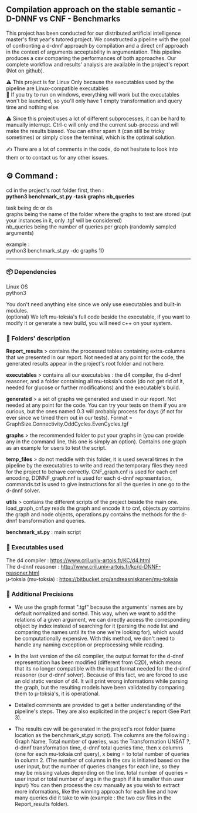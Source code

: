 ## Compilation approach on the stable semantic - D-DNNF vs CNF - Benchmarks

This project has been conducted for our distributed artificial intelligence master's first year's tutored project. We constructed a pipeline with the goal of confronting a d-dnnf approach by compilation and a direct cnf approach in the context of arguments acceptability in argumentation. This pipeline produces a csv comparing the performances of both approaches. Our complete workflow and results' analysis are available in the project's report (Not on github).   

⚠️ This project is for Linux Only because the executables used by the pipeline are Linux-compatible executables  
🛑 If you try to run on windows, everything will work but the executables won't be launched, so you'll only have 1 empty transformation and query time and nothing else.  

⚠️ Since this project uses a lot of different subprocesses, it can be hard to manually interrupt. Ctrl-c will only end the current sub-process and will make the results biased. You can either spam it (can still be tricky sometimes) or simply close the terminal, which is the optimal solution.  

✍ There are a lot of comments in the code, do not hesitate to look into them or to contact us for any other issues.  

## ⚙️ Command :

cd in the project's root folder first, then :  
**python3 benchmark_st.py -task graphs nb_queries**    

task being dc or ds  
graphs being the name of the folder where the graphs to test are stored (put your instances in it, only .tgf will be considered)  
nb_queries being the number of queries per graph (randomly sampled arguments)  

example :   
python3 benchmark_st.py -dc graphs 10  

---

### 📦 Dependencies

Linux OS  
python3  

You don't need anything else since we only use executables and built-in modules.  
(optional) We left mu-toksia's full code beside the executable, if you want to modify it or generate a new build, you will need c++ on your system.  

### 📁 Folders' description

**Report_results** > contains the processed tables containing extra-columns that we presented in our report. Not needed at any point for the code, the generated results appear in the project's root folder and not here.  

**executables** > contains all our executables : the d4 compiler, the d-dnnf reasoner, and a folder containing all mu-toksia's code (do not get rid of it, needed for glucose or further modifications) and the executable's build.  

**generated** > a set of graphs we generated and used in our report. Not needed at any point for the code. You can try your tests on them if you are curious, but the ones named 0.3 will probably process for days (if not for ever since we timed them out in our tests). Format = GraphSize.Connectivity.OddCycles.EvenCycles.tgf  

**graphs** > the recommended folder to put your graphs in (you can provide any in the command line, this one is simply an option). Contains one graph as an example for users to test the script.  

**temp_files** > do not meddle with this folder, it is used several times in the pipeline by the executables to write and read the temporary files they need for the project to behave correctly. CNF_graph.cnf is used for each cnf encoding, DDNNF_graph.nnf is used for each d-dnnf representation, commands.txt is used to give instructions for all the queries in one go to the d-dnnf solver.  

**utils** > contains the different scripts of the project beside the main one. load_graph_cnf.py reads the graph and encode it to cnf, objects.py contains the graph and node objects, operations.py contains the methods for the d-dnnf transformation and queries.  

**benchmark_st.py** : main script  

### 🧰 Executables used

The d4 compiler : https://www.cril.univ-artois.fr/KC/d4.html  
The d-dnnf reasoner : http://www.cril.univ-artois.fr/kc/d-DNNF-reasoner.html  
µ-toksia (mu-toksia) : https://bitbucket.org/andreasniskanen/mu-toksia  

### 📝 Additional Precisions

- We use the graph format ".tgf" because the arguments' names are by default normalized and sorted. This way, when we want to add the relations of a given argument, we can directly access the corresponding object by index instead of searching for it (parsing the node list and comparing the names until its the one we're looking for), which would be computationally expensive. With this method, we don't need to handle any naming exception or preprocessing while reading.  

- In the last version of the d4 compiler, the output format for the d-dnnf representation has been modified (different from C2D), which means that its no longer compatible with the input format needed for the d-dnnf reasoner (our d-dnnf solver). Because of this fact, we are forced to use an old static version of d4. It will print wrong informations while parsing the graph, but the resulting models have been validated by comparing them to µ-toksia's, it is operational.  

- Detailed comments are provided to get a better understanding of the pipeline's steps. They are also explicited in the project's report (See Part 3).  

- The results csv will be generated in the project's root folder (same location as the benchmark_st.py script). The columns are the following : Graph Name, Total number of queries, was the Transformation UNSAT ?, d-dnnf transformation time, d-dnnf total queries time, then x columns (one for each mu-toksia cnf query), x being = to total number of queries in column 2. (The number of columns in the csv is initiated based on the user input, but the number of queries changes for each line, so they may be missing values depending on the line. total number of queries = user input or total number of args in the graph if it is smaller than user input) You can then process the csv manually as you wish to extract more informations, like the winning approach for each line and how many queries did it take to win (example : the two csv files in the Report_results folder).  
